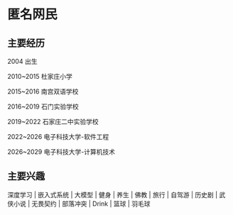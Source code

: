 # 匿名网民

## 主要经历

2004 出生

2010~2015 杜家庄小学

2015~2016 南宫双语学校

2016~2019 石门实验学校

2019~2022 石家庄二中实验学校

2022~2026 电子科技大学-软件工程 

2026~2029 电子科技大学-计算机技术

## 主要兴趣

深度学习 | 嵌入式系统 | 大模型 | 健身 | 养生 | 佛教 | 旅行 | 自驾游 | 历史剧 | 武侠小说 | 无畏契约 | 部落冲突 | Drink | 篮球 | 羽毛球 




